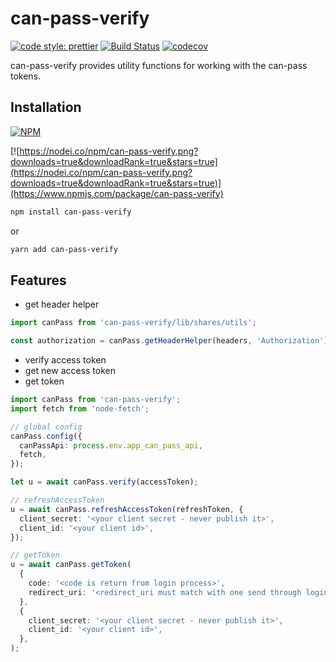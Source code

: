 # can-pass-verify

[![code style: prettier](https://img.shields.io/badge/code_style-prettier-ff69b4.svg?style=flat-square)](https://github.com/prettier/prettier)
[![Build Status](https://travis-ci.org/canfoundation/can-pass-verify.svg?branch=master)](https://travis-ci.org/canfoundation/can-pass-verify)
[![codecov](https://codecov.io/gh/canfoundation/can-pass-verify/branch/master/graph/badge.svg?token=4G71QQM0N5)](https://codecov.io/gh/canfoundation/can-pass-verify)

can-pass-verify provides utility functions for working with the can-pass tokens.

## Installation

[![NPM](https://img.shields.io/npm/v/can-pass-verify.svg)](https://www.npmjs.org/package/can-pass-verify)

[![https://nodei.co/npm/can-pass-verify.png?downloads=true&downloadRank=true&stars=true](https://nodei.co/npm/can-pass-verify.png?downloads=true&downloadRank=true&stars=true)](https://www.npmjs.com/package/can-pass-verify)

```bash
npm install can-pass-verify
```

or

```bash
yarn add can-pass-verify
```

## Features

- get header helper

```typescript
import canPass from 'can-pass-verify/lib/shares/utils';

const authorization = canPass.getHeaderHelper(headers, 'Authorization');
```

- verify access token
- get new access token
- get token

```typescript
import canPass from 'can-pass-verify';
import fetch from 'node-fetch';

// global config
canPass.config({
  canPassApi: process.env.app_can_pass_api,
  fetch,
});

let u = await canPass.verify(accessToken);

// refreshAccessToken
u = await canPass.refreshAccessToken(refreshToken, {
  client_secret: '<your client secret - never publish it>',
  client_id: '<your client id>',
});

// getToken
u = await canPass.getToken(
  {
    code: '<code is return from login process>',
    redirect_uri: '<redirect_uri must match with one send through login process>',
  },
  {
    client_secret: '<your client secret - never publish it>',
    client_id: '<your client id>',
  },
);
```
